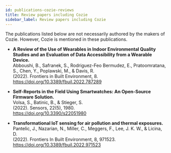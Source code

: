 ```yaml
---
id: publications-cozie-reviews
title: Review papers including Cozie
sidebar_label: Review papers including Cozie
---
```


The publications listed below are not necessarily authored by the makers of Cozie. However, Cozie is mentioned in these publications.

- **A Review of the Use of Wearables in Indoor Environmental Quality Studies and an Evaluation of Data Accessibility from a Wearable Device.** <br/>
Abboushi, B., Safranek, S., Rodriguez-Feo Bermudez, E., Pratoomratana, S., Chen, Y., Poplawski, M., & Davis, R.  <br/>
(2022).  Frontiers in Built Environment, 8. <br/>
https://doi.org/10.3389/fbuil.2022.787289

- **Self-Reports in the Field Using Smartwatches: An Open-Source Firmware Solution.** <br/>
Volsa, S., Batinic, B., & Stieger, S. <br/>
(2022).  Sensors, 22(5), 1980.<br/>
https://doi.org/10.3390/s22051980

- **Transformational IoT sensing for air pollution and thermal exposures.** <br/>
Pantelic, J., Nazarian, N., Miller, C., Meggers, F., Lee, J. K. W., & Licina, D. <br/>
(2022).  Frontiers In Built Environment, 8, 971523.<br/>
https://doi.org/10.3389/fbuil.2022.971523

